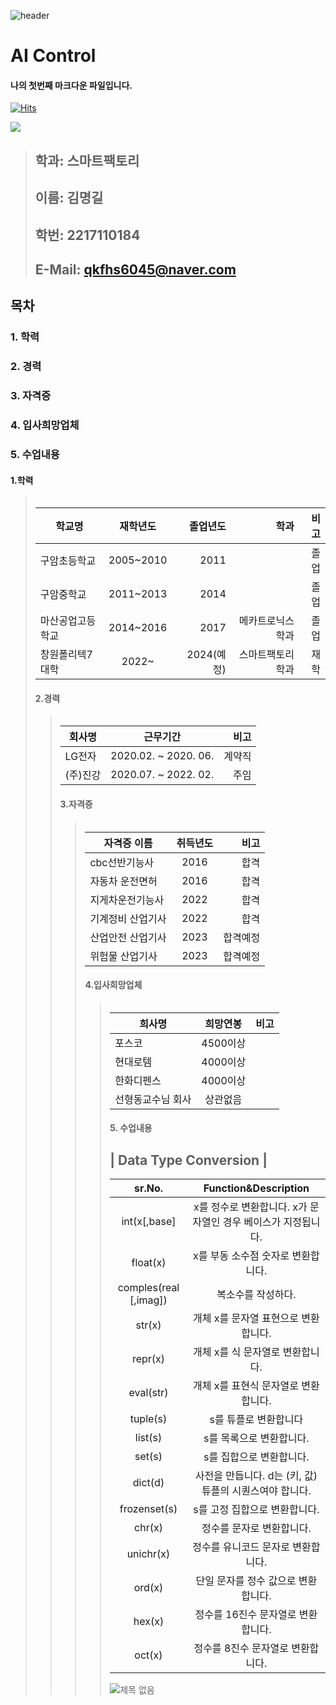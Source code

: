 ![header](https://capsule-render.vercel.app/api?type=Slice&color=auto&height=300&section=header&text=맹길이의%20프로필&animation=blinking&fontSize=90&rotate=-340)
# AI Control
#### 나의 첫번째 마크다운 파일입니다.



[![Hits](https://hits.seeyoufarm.com/api/count/incr/badge.svg?url=https%3A%2F%2Fgithub.com%2FMyeonggilKim&count_bg=%2379C83D&title_bg=%2311C4CA&icon=&icon_color=%23E7E7E7&title=%EB%B0%A9%EB%AC%B8%EC%9E%90%EC%88%98&edge_flat=false)](https://hits.seeyoufarm.com)

<a href="https://www.instagram.com/_myeong_gil/" target="_blank"><img src="https://img.shields.io/badge/instargram-E4405F?style=flat-square&logo=Instagram&logoColor=white"/></a>

 

> 
> ##  **학과: 스마트팩토리**
> ##  **이름: 김명길**   
> ##  **학번: 2217110184**    
> ##  **E-Mail: qkfhs6045@naver.com**    


## 목차    
###  1. 학력 
###  2. 경력    
###  3. 자격증
###  4. 입사희망업체
###  5. 수업내용

 #### 1.학력
> <table>
|학교명 | 재학년도 | 졸업년도 | 학과 | 비고
|------------|:------------------:|-------:|--------------:|---------:|
| 구암초등학교 | 2005~2010 | 2011 |   | 졸업
| 구암중학교 | 2011~2013 | 2014 |    | 졸업
| 마산공업고등학교 | 2014~2016 | 2017 | 메카트로닉스학과 | 졸업
| 창원폴리텍7대학| 2022~ | 2024(예정)| 스마트팩토리학과 | 재학



#### 2.경력
> <table>
| 회사명 | 근무기간  | 비고
|------------|:-------------------:|-------:|
| LG전자 | 2020.02. ~ 2020. 06. | 계약직 |
| (주)진강 | 2020.07. ~ 2022. 02. | 주임 |



#### 3.자격증
> <table>
| 자격증 이름 | 취득년도  | 비고
|------------|:-------------------:|-------:|
| cbc선반기능사 | 2016 | 합격 |
| 자동차 운전면허 | 2016 | 합격 |
| 지게차운전기능사 | 2022 | 합격 |
| 기계정비 산업기사 | 2022 | 합격 |
| 산업안전 산업기사 | 2023 | 합격예정 |
| 위험물 산업기사 | 2023 | 합격예정 |

  
 



#### 4.입사희망업체
> <table>
| 희사명 | 희망연봉  | 비고
|------------|:-------------------:|-------:|
| 포스코 | 4500이상 |
| 현대로템 | 4000이상 |
| 한화디펜스 | 4000이상 |
| 선형동교수님 회사 | 상관없음 |

 
 
 
 
 ####  5. 수업내용
| Data Type Conversion |
---
| sr.No. |  Function&Description |
| :-------------: | :---------------: |
| int(x[,base] | x를 정수로 변환합니다. x가 문자열인 경우 베이스가 지정됩니다. |
| float(x) | x를 부동 소수점 숫자로 변환합니다. |
| comples(real [,imag]) | 복소수를 작성하다. |
| str(x) | 개체 x를 문자열 표현으로 변환합니다. | 
| repr(x) | 개체 x를 식 문자열로 변환합니다. |
| eval(str) | 개체 x를 표현식 문자열로 변환합니다. |
| tuple(s) | s를 튜플로 변환합니다 |
| list(s) | s를 목록으로 변환합니다. |
| set(s) | s를 집합으로 변환합니다. |
| dict(d) | 사전을 만듭니다. d는 (키, 값) 튜플의 시퀀스여야 합니다. |
|	frozenset(s) | s를 고정 집합으로 변환합니다. |
| chr(x) | 정수를 문자로 변환합니다. |
|	unichr(x) | 정수를 유니코드 문자로 변환합니다. |
| ord(x) | 단일 문자를 정수 값으로 변환합니다. |
| hex(x) | 정수를 16진수 문자열로 변환합니다. |
| oct(x) | 정수를 8진수 문자열로 변환합니다. |

![제목 없음](https://user-images.githubusercontent.com/112449512/192432871-2a4340a5-8fb6-4421-a9b8-5608e5a3c262.png)

